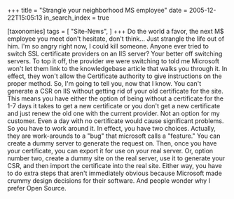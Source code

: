 +++
title = "Strangle your neighborhood MS employee"
date = 2005-12-22T15:05:13
in_search_index = true

[taxonomies]
tags = [
"Site-News",
]
+++
Do the world a favor, the next M$ employee you meet don't hesitate, don't think... Just strangle the life out of him. I'm so angry right now, I could kill someone. Anyone ever tried to switch SSL certificate providers on an IIS server? Your better off switching servers. To top it off, the provider we were switching to told me Microsoft won't let them link to the knowledgebase article that walks you through it. In effect, they won't allow the Certificate authority to give instructions on the proper method. So, I'm going to tell you, now that I know. You can't generate a CSR on IIS without getting rid of your old certificate for the site. This means you have either the option of being without a certificate for the 1-7 days it takes to get a new certificate or you don't get a new certificate and just renew the old one with the current provider. Not an option for my customer. Even a day with no certificate would cause significant problems. So you have to work around it. In effect, you have two choices. Actually, they are work-arounds to a "bug" that microsoft calls a "feature." You can create a dummy server to generate the request on. Then, once you have your certificate, you can export it for use on your real server. Or, option number two, create a dummy site on the real server, use it to generate your CSR, and then import the certificate into the real site. Either way, you have to do extra steps that aren't immediately obvious because Microsoft made crummy design decisions for their software. And people wonder why I prefer Open Source.

